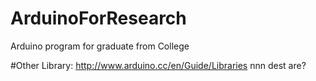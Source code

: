 # ArduinoForResearch
Arduino program for graduate from College

#Other 
Library:  http://www.arduino.cc/en/Guide/Libraries
nnn
dest
are?